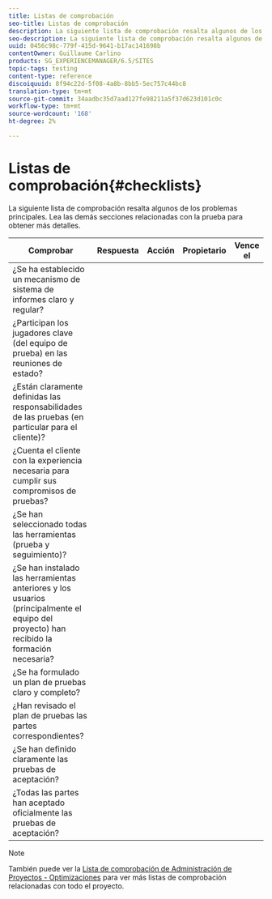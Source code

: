 ```yaml
---
title: Listas de comprobación
seo-title: Listas de comprobación
description: La siguiente lista de comprobación resalta algunos de los principales problemas de prueba
seo-description: La siguiente lista de comprobación resalta algunos de los principales problemas de prueba
uuid: 0456c98c-779f-415d-9641-b17ac141698b
contentOwner: Guillaume Carlino
products: SG_EXPERIENCEMANAGER/6.5/SITES
topic-tags: testing
content-type: reference
discoiquuid: 8f94c22d-5f08-4a8b-8bb5-5ec757c44bc8
translation-type: tm+mt
source-git-commit: 34aadbc35d7aad127fe98211a5f37d623d101c0c
workflow-type: tm+mt
source-wordcount: '168'
ht-degree: 2%

---
```



# Listas de comprobación{#checklists}

La siguiente lista de comprobación resalta algunos de los problemas principales. Lea las demás secciones relacionadas con la prueba para obtener más detalles.

| Comprobar | Respuesta | Acción | Propietario | Vence el |
|---|---|---|---|---|
| ¿Se ha establecido un mecanismo de sistema de informes claro y regular? |  |  |  |  |
| ¿Participan los jugadores clave (del equipo de prueba) en las reuniones de estado? |  |  |  |  |
| ¿Están claramente definidas las responsabilidades de las pruebas (en particular para el cliente)? |  |  |  |  |
| ¿Cuenta el cliente con la experiencia necesaria para cumplir sus compromisos de pruebas? |  |  |  |  |
| ¿Se han seleccionado todas las herramientas (prueba y seguimiento)? |  |  |  |  |
| ¿Se han instalado las herramientas anteriores y los usuarios (principalmente el equipo del proyecto) han recibido la formación necesaria? |  |  |  |  |
| ¿Se ha formulado un plan de pruebas claro y completo? |  |  |  |  |
| ¿Han revisado el plan de pruebas las partes correspondientes? |  |  |  |  |
| ¿Se han definido claramente las pruebas de aceptación? |  |  |  |  |
| ¿Todas las partes han aceptado oficialmente las pruebas de aceptación? |  |  |  |  |

>[!NOTE]
>
>También puede ver la [Lista de comprobación de Administración de Proyectos - Optimizaciones](/help/managing/best-practices.md) para ver más listas de comprobación relacionadas con todo el proyecto.
